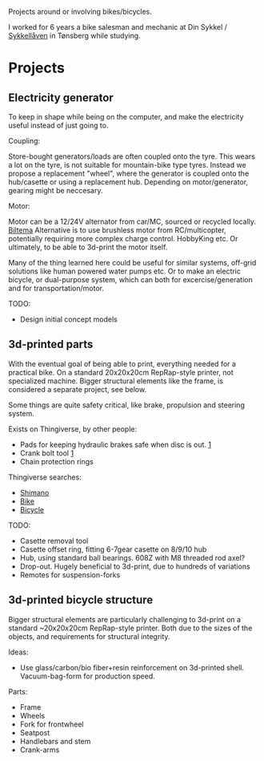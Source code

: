
Projects around or involving bikes/bicycles.

I worked for 6 years a bike salesman and mechanic at
Din Sykkel / [Sykkellåven](http://www.sykkellaven.no/) in Tønsberg while studying.

Projects
=====

Electricity generator
-----------------------

To keep in shape while being on the computer, and make the electricity useful instead of just going to.

Coupling:

Store-bought generators/loads are often coupled onto the tyre.
This wears a lot on the tyre, is not suitable for mountain-bike type tyres.
Instead we propose a replacement "wheel", where the generator is coupled 
onto the hub/casette or using a replacement hub.
Depending on motor/generator, gearing might be neccesary.

Motor:

Motor can be a 12/24V alternator from car/MC, sourced or recycled locally.
[Biltema](http://www.biltema.no/no/Bil---MC/Bilreservedeler/Elektrisk-anlegg/Dynamo/)
Alternative is to use brushless motor from RC/multicopter,
potentially requiring more complex charge control. HobbyKing etc.
Or ultimately, to be able to 3d-print the motor itself.

Many of the thing learned here could be useful for similar systems,
off-grid solutions like human powered water pumps etc.
Or to make an electric bicycle, or dual-purpose system,
which can both for excercise/generation and for transportation/motor.


TODO:

* Design initial concept models

3d-printed parts
------------------

With the eventual goal of being able to print, everything needed for a practical bike.
On a standard 20x20x20cm RepRap-style printer, not specialized machine.
Bigger structural elements like the frame, is considered a separate project, see below.

Some things are quite safety critical, like brake, propulsion and steering system.

Exists on Thingiverse, by other people:

* Pads for keeping hydraulic brakes safe when disc is out. [1](http://www.thingiverse.com/thing:471166)
* Crank bolt tool [1](http://www.thingiverse.com/thing:92353)
* Chain protection rings

Thingiverse searches:

* [Shimano](http://www.thingiverse.com/search/page:1?q=shimano&sa=)
* [Bike](http://www.thingiverse.com/search?q=bike&sa=)
* [Bicycle](http://www.thingiverse.com/search?q=bicycle&sa=)

TODO:

* Casette removal tool
* Casette offset ring, fitting 6-7gear casette on 8/9/10 hub
* Hub, using standard ball bearings. 608Z with M8 threaded rod axel?
* Drop-out. Hugely beneficial to 3d-print, due to hundreds of variations
* Remotes for suspension-forks


3d-printed bicycle structure
----------------

Bigger structural elements are particularly challenging to 3d-print on a
standard ~20x20x20cm RepRap-style printer.
Both due to the sizes of the objects, and requirements for structural integrity.

Ideas:

* Use glass/carbon/bio fiber+resin reinforcement on 3d-printed shell.
Vacuum-bag-form for production speed.

Parts:

* Frame
* Wheels
* Fork for frontwheel
* Seatpost
* Handlebars and stem
* Crank-arms


